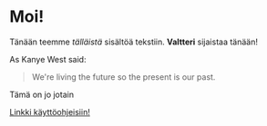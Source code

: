 # Moi!
Tänään teemme *tälläistä* sisältöä tekstiin. **Valtteri** sijaistaa tänään!

As Kanye West said:

> We're living the future so
> the present is our past.

Tämä on jo jotain 

[Linkki käyttöohjeisiin!](https://github.com/pelsaara/otmharjoitus/blob/master/dokumentointi/kaytto-ohje.md)
